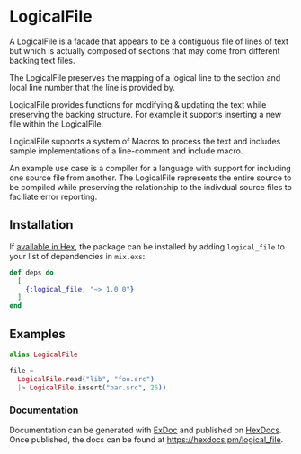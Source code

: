 # LogicalFile

A LogicalFile is a facade that appears to be a contiguous file of lines of
text but which is actually composed of sections that may come from different
backing text files.

The LogicalFile preserves the mapping of a logical line to the section and
local line number that the line is provided by.

LogicalFile provides functions for modifying & updating the text while
preserving the backing structure. For example it supports inserting a new
file within the LogicalFile.

LogicalFile supports a system of Macros to process the text and includes
sample implementations of a line-comment and include macro.

An example use case is a compiler for a language with support for including
one source file from another. The LogicalFile represents the entire source to
be compiled while preserving the relationship to the indivdual source files
to faciliate error reporting.

## Installation

If [available in Hex](https://hex.pm/docs/publish), the package can be installed
by adding `logical_file` to your list of dependencies in `mix.exs`:

```elixir
def deps do
  [
    {:logical_file, "~> 1.0.0"}
  ]
end
```

## Examples

```elixir
alias LogicalFile

file =
  LogicalFile.read("lib", "foo.src")
  |> LogicalFile.insert("bar.src", 25))
```

### Documentation

Documentation can be generated with [ExDoc](https://github.com/elixir-lang/ex_doc)
and published on [HexDocs](https://hexdocs.pm). Once published, the docs can
be found at <https://hexdocs.pm/logical_file>.
